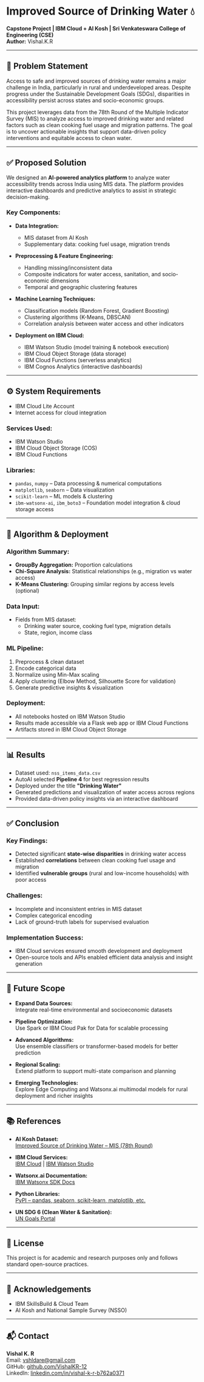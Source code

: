 # Improved Source of Drinking Water 💧
**Capstone Project | IBM Cloud + AI Kosh | Sri Venkateswara College of Engineering (CSE)**  
**Author:** Vishal.K.R

---

## 📌 Problem Statement

Access to safe and improved sources of drinking water remains a major challenge in India, particularly in rural and underdeveloped areas. Despite progress under the Sustainable Development Goals (SDGs), disparities in accessibility persist across states and socio-economic groups.

This project leverages data from the 78th Round of the Multiple Indicator Survey (MIS) to analyze access to improved drinking water and related factors such as clean cooking fuel usage and migration patterns. The goal is to uncover actionable insights that support data-driven policy interventions and equitable access to clean water.

---

## ✅ Proposed Solution

We designed an **AI-powered analytics platform** to analyze water accessibility trends across India using MIS data. The platform provides interactive dashboards and predictive analytics to assist in strategic decision-making.

### Key Components:
- **Data Integration:**  
  - MIS dataset from AI Kosh  
  - Supplementary data: cooking fuel usage, migration trends

- **Preprocessing & Feature Engineering:**  
  - Handling missing/inconsistent data  
  - Composite indicators for water access, sanitation, and socio-economic dimensions  
  - Temporal and geographic clustering features

- **Machine Learning Techniques:**  
  - Classification models (Random Forest, Gradient Boosting)  
  - Clustering algorithms (K-Means, DBSCAN)  
  - Correlation analysis between water access and other indicators

- **Deployment on IBM Cloud:**  
  - IBM Watson Studio (model training & notebook execution)  
  - IBM Cloud Object Storage (data storage)  
  - IBM Cloud Functions (serverless analytics)  
  - IBM Cognos Analytics (interactive dashboards)

---

## ⚙️ System Requirements

- IBM Cloud Lite Account  
- Internet access for cloud integration

### Services Used:
- IBM Watson Studio  
- IBM Cloud Object Storage (COS)  
- IBM Cloud Functions

### Libraries:
- `pandas`, `numpy` – Data processing & numerical computations  
- `matplotlib`, `seaborn` – Data visualization  
- `scikit-learn` – ML models & clustering  
- `ibm-watsonx-ai`, `ibm_boto3` – Foundation model integration & cloud storage access

---

## 🧠 Algorithm & Deployment

### Algorithm Summary:
- **GroupBy Aggregation:** Proportion calculations
- **Chi-Square Analysis:** Statistical relationships (e.g., migration vs water access)
- **K-Means Clustering:** Grouping similar regions by access levels (optional)

### Data Input:
- Fields from MIS dataset:  
  - Drinking water source, cooking fuel type, migration details  
  - State, region, income class

### ML Pipeline:
1. Preprocess & clean dataset  
2. Encode categorical data  
3. Normalize using Min-Max scaling  
4. Apply clustering (Elbow Method, Silhouette Score for validation)  
5. Generate predictive insights & visualization

### Deployment:
- All notebooks hosted on IBM Watson Studio  
- Results made accessible via a Flask web app or IBM Cloud Functions  
- Artifacts stored in IBM Cloud Object Storage

---

## 📊 Results

- Dataset used: `nss_items_data.csv`  
- AutoAI selected **Pipeline 4** for best regression results  
- Deployed under the title **"Drinking Water"**  
- Generated predictions and visualization of water access across regions  
- Provided data-driven policy insights via an interactive dashboard

---

## ✅ Conclusion

### Key Findings:
- Detected significant **state-wise disparities** in drinking water access  
- Established **correlations** between clean cooking fuel usage and migration  
- Identified **vulnerable groups** (rural and low-income households) with poor access

### Challenges:
- Incomplete and inconsistent entries in MIS dataset  
- Complex categorical encoding  
- Lack of ground-truth labels for supervised evaluation

### Implementation Success:
- IBM Cloud services ensured smooth development and deployment  
- Open-source tools and APIs enabled efficient data analysis and insight generation

---

## 🚀 Future Scope

- **Expand Data Sources:**  
  Integrate real-time environmental and socioeconomic datasets

- **Pipeline Optimization:**  
  Use Spark or IBM Cloud Pak for Data for scalable processing

- **Advanced Algorithms:**  
  Use ensemble classifiers or transformer-based models for better prediction

- **Regional Scaling:**  
  Extend platform to support multi-state comparison and planning

- **Emerging Technologies:**  
  Explore Edge Computing and Watsonx.ai multimodal models for rural deployment and richer insights

---

## 📚 References

- **AI Kosh Dataset:**  
  [Improved Source of Drinking Water – MIS (78th Round)](https://aikosh.indiaai.gov.in/web/datasets/details/improved_source_of_drinking_water_multiple_indicator_survey_78th_round.html)

- **IBM Cloud Services:**  
  [IBM Cloud](https://cloud.ibm.com) | [IBM Watson Studio](https://dataplatform.cloud.ibm.com)

- **Watsonx.ai Documentation:**  
  [IBM Watsonx SDK Docs](https://ibm.github.io/watsonx-ai)

- **Python Libraries:**  
  [PyPI – pandas, seaborn, scikit-learn, matplotlib, etc.](https://pypi.org)

- **UN SDG 6 (Clean Water & Sanitation):**  
  [UN Goals Portal](https://sdgs.un.org/goals/goal6)

---

## 🏁 License

This project is for academic and research purposes only and follows standard open-source practices.

---

## 🙏 Acknowledgements

- IBM SkillsBuild & Cloud Team  
- AI Kosh and National Sample Survey (NSSO)

---

## 📬 Contact

**Vishal K. R**  
Email: [vshldare@gmail.com](mailto:vshldare@gmail.com)  
GitHub: [github.com/VishalKR-12](https://github.com/VishalKR-12)  
LinkedIn: [linkedin.com/in/vishal-k-r-b762a0371](https://www.linkedin.com/in/vishal-k-r-b762a0371)


